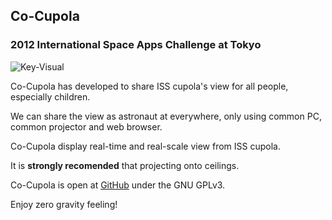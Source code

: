 ## Co-Cupola

### 2012 International Space Apps Challenge at Tokyo

![Key-Visual](http://st01.zorg.com/pict/201204/24/10133520317600016460_na24jsy8vw.jpg)

Co-Cupola has developed to share ISS cupola's view for all people, especially children.

We can share the view as astronaut at everywhere, only using common PC, common projector and web browser.

Co-Cupola display real-time and real-scale view from ISS cupola.

It is **strongly recomended** that projecting onto ceilings.

Co-Cupola is open at [GitHub](http://co-cupola.github.com/co-cupola/) under the GNU GPLv3.

Enjoy zero gravity feeling!
